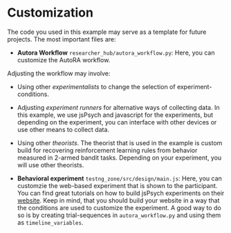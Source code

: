 # Customization

The code you used in this example may serve as a template for future projects. The most important files are:

- **Autora Workflow** ``researcher_hub/autora_workflow.py``: Here, you can customize the AutoRA workflow.

Adjusting the workflow may involve:
- Using other *experimentalists* to change the selection of experiment-conditions. 
- Adjusting *experiment runners* for alternative ways of collecting data. In this example, we use jsPsych and javascript for the experiments, but depending on the experiment, you can interface with other devices or use other means to collect data.
- Using other *theorists*. The theorist that is used in the example is custom build for recovering reinforcement learning rules from behavior measured in 2-armed bandit tasks. Depending on your experiment, you will use other theorists.


- **Behavioral experiment** ``testng_zone/src/design/main.js``: Here, you can customzie the web-based experiment that is shown to the participant. You can find great tutorials on how to build jsPsych experiments on their [website](https://www.jspsych.org/latest/). Keep in mind, that you should build your website in a way that the conditions are used to customize the experiment. A good way to do so is by creating trial-sequences in ``autora_workflow.py`` and using them as ``timeline_variables``.

